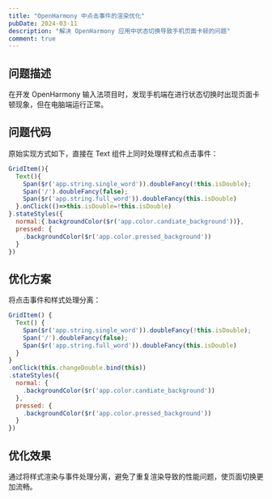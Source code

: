 ```yaml
---
title: "OpenHarmony 中点击事件的渲染优化"
pubDate: 2024-03-11
description: "解决 OpenHarmony 应用中状态切换导致手机页面卡顿的问题"
comment: true
---
```


## 问题描述

在开发 OpenHarmony 输入法项目时，发现手机端在进行状态切换时出现页面卡顿现象，但在电脑端运行正常。

## 问题代码

原始实现方式如下，直接在 Text 组件上同时处理样式和点击事件：

```jsx
GridItem(){
  Text(){
    Span($r('app.string.single_word')).doubleFancy(!this.isDouble);
    Span('/').doubleFancy(false);
    Span($r('app.string.full_word')).doubleFancy(this.isDouble)
  }.onClick(()=>this.isDouble=!this.isDouble)
}.stateStyles({
  normal:{.backgroundColor($r('app.color.candiate_background'))},
  pressed: {
    .backgroundColor($r('app.color.pressed_background'))
  }
})
```

## 优化方案

将点击事件和样式处理分离：

```jsx
GridItem() {
  Text() {
    Span($r('app.string.single_word')).doubleFancy(!this.isDouble);
    Span('/').doubleFancy(false);
    Span($r('app.string.full_word')).doubleFancy(this.isDouble)
  }
}
.onClick(this.changeDouble.bind(this))
.stateStyles({
  normal: {
    .backgroundColor($r('app.color.candiate_background'))
  },
  pressed: {
    .backgroundColor($r('app.color.pressed_background'))
  }
})
```

## 优化效果

通过将样式渲染与事件处理分离，避免了重复渲染导致的性能问题，使页面切换更加流畅。
